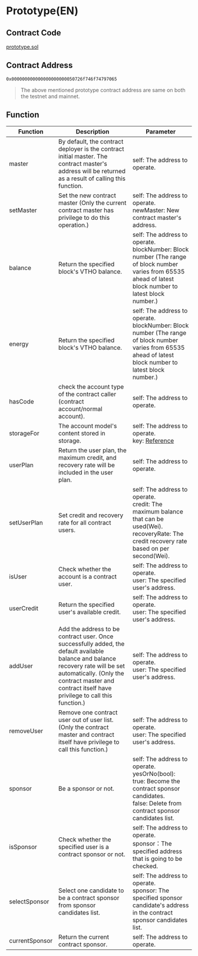 # Prototype(EN)

## Contract Code
 [prototype.sol](https://github.com/vechain/thor/blob/master/builtin/gen/prototype.sol)

## Contract Address
 `0x000000000000000000000050726f746f74797065`

>The above mentioned prototype contract address are same on both the testnet and mainnet.

##  Function

|Function|Description|Parameter|
|---|---|----|
|master|By default, the contract deployer is the contract initial master. The contract master's address will be returned as a result of calling this function.|self: The address to operate.|
|setMaster|Set the new contract master (Only the current contract master has privilege to do this operation.)|self: The address to operate.<br>newMaster: New contract master's address.|
|balance|Return the specified block's VTHO balance.|self: The address to operate.<br>blockNumber: Block number (The range of block number varies from 65535 ahead of latest block number to latest block number.)|
|energy|Return the specified block's VTHO balance.|self: The address to operate.<br>blockNumber: Block number (The range of block number varies from 65535 ahead of latest block number to latest block number.)|
|hasCode|check the account type of the contract caller (contract account/normal account).|self: The address to operate.|
|storageFor|The account model's content stored in storage.|self: The address to operate.<br>key: [Reference](https://solidity.readthedocs.io/en/latest/miscellaneous.html#layout-of-state-variables-in-storage)|
|userPlan|Return the user plan, the maximum credit, and recovery rate will be included in the user plan.|self: The address to operate.|
|setUserPlan|Set credit and recovery rate for all contract users.|self: The address to operate.<br>credit: The maximum balance that can be used(Wei).<br>recoveryRate: The credit recovery rate based on per second(Wei).|
|isUser|Check whether the account is a contract user.|self: The address to operate.<br>user: The specified user's address.|
|userCredit|Return the specified user's available credit.|self: The address to operate.<br>user: The specified user's address.|
|addUser|Add the address to be contract user. Once successfully added, the default available balance and balance recovery rate will be set automatically. (Only the contract master and contract itself have privilege to call this function.)|self: The address to operate.<br>user: The specified user's address.|
|removeUser|Remove one contract user out of user list. (Only the contract master and contract itself have privilege to call this function.)|self: The address to operate.<br>user: The specified user's address.|
|sponsor|Be a sponsor or not.|self: The address to operate.<br>yesOrNo(bool): <br>true: Become the contract sponsor candidates.<br>false: Delete from contract sponsor candidates list.|
|isSponsor|Check whether the specified user is a contract sponsor or not.|self: The address to operate.<br>sponsor：The specified address that is going to be checked.|
|selectSponsor|Select one candidate to be a contract sponsor from sponsor candidates list.|self: The address to operate.<br>sponsor: The specified sponsor candidate's address in the contract sponsor candidates list.|
|currentSponsor|Return the current contract sponsor.|self: The address to operate.|